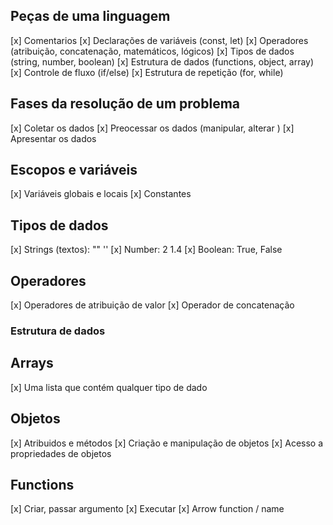## Peças de uma linguagem 

[x] Comentarios
[x] Declarações de variáveis (const, let)
[x] Operadores (atribuição, concatenação, matemáticos, lógicos)
[x] Tipos de dados (string, number, boolean)
[x] Estrutura de dados (functions, object, array)
[x] Controle de fluxo (if/else)
[x] Estrutura de repetição (for, while)

## Fases da resolução de um problema

[x] Coletar os dados
[x] Preocessar os dados (manipular, alterar )
[x] Apresentar os dados

## Escopos e variáveis 

[x] Variáveis globais e locais
[x] Constantes

## Tipos de dados

[x] Strings (textos): "" '' 
[x] Number: 2 1.4
[x] Boolean: True, False

## Operadores
[x] Operadores de atribuição de valor
[x] Operador de concatenação

### Estrutura de dados



## Arrays

[x] Uma lista que contém qualquer tipo de dado 

## Objetos

[x] Atribuidos e métodos
[x] Criação e manipulação de objetos
[x] Acesso a propriedades de objetos

## Functions

[x] Criar, passar argumento
[x] Executar
[x] Arrow function / name 